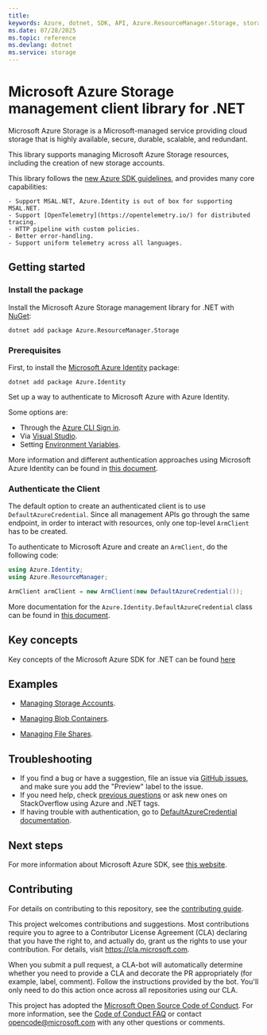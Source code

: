 ```yaml
---
title: 
keywords: Azure, dotnet, SDK, API, Azure.ResourceManager.Storage, storage
ms.date: 07/28/2025
ms.topic: reference
ms.devlang: dotnet
ms.service: storage
---
```

# Microsoft Azure Storage management client library for .NET

Microsoft Azure Storage is a Microsoft-managed service providing cloud storage that is highly available, secure, durable, scalable, and redundant. 

This library supports managing Microsoft Azure Storage resources, including the creation of new storage accounts.

This library follows the [new Azure SDK guidelines](https://azure.github.io/azure-sdk/general_introduction.html), and provides many core capabilities:

    - Support MSAL.NET, Azure.Identity is out of box for supporting MSAL.NET.
    - Support [OpenTelemetry](https://opentelemetry.io/) for distributed tracing.
    - HTTP pipeline with custom policies.
    - Better error-handling.
    - Support uniform telemetry across all languages.

## Getting started

### Install the package

Install the Microsoft Azure Storage management library for .NET with [NuGet](https://www.nuget.org/):

```dotnetcli
dotnet add package Azure.ResourceManager.Storage
```

### Prerequisites

First, to install the [Microsoft Azure Identity](https://learn.microsoft.com/dotnet/api/overview/azure/identity-readme?view=azure-dotnet) package:

```dotnetcli
dotnet add package Azure.Identity
```

Set up a way to authenticate to Microsoft Azure with Azure Identity.

Some options are:
- Through the [Azure CLI Sign in](https://learn.microsoft.com/cli/azure/authenticate-azure-cli).
- Via [Visual Studio](https://learn.microsoft.com/dotnet/api/overview/azure/identity-readme?view=azure-dotnet#authenticating-via-visual-studio).
- Setting [Environment Variables](https://github.com/Azure/azure-sdk-for-net/blob/Azure.ResourceManager.Storage_1.4.4/sdk/resourcemanager/Azure.ResourceManager/docs/AuthUsingEnvironmentVariables.md).

More information and different authentication approaches using Microsoft Azure Identity can be found in [this document](https://learn.microsoft.com/dotnet/api/overview/azure/identity-readme?view=azure-dotnet).

### Authenticate the Client

The default option to create an authenticated client is to use `DefaultAzureCredential`. Since all management APIs go through the same endpoint, in order to interact with resources, only one top-level `ArmClient` has to be created.

To authenticate to Microsoft Azure and create an `ArmClient`, do the following code:

```C# Snippet:Managing_StorageAccounts_AuthClient_Namespaces
using Azure.Identity;
using Azure.ResourceManager;
```
```C# Snippet:Managing_StorageAccounts_AuthClient
ArmClient armClient = new ArmClient(new DefaultAzureCredential());
```

More documentation for the `Azure.Identity.DefaultAzureCredential` class can be found in [this document](https://learn.microsoft.com/dotnet/api/azure.identity.defaultazurecredential).

## Key concepts

Key concepts of the Microsoft Azure SDK for .NET can be found [here](https://github.com/Azure/azure-sdk-for-net/blob/Azure.ResourceManager.Storage_1.4.4/sdk/resourcemanager/Azure.ResourceManager/README.md#key-concepts)

## Examples

- [Managing Storage Accounts](https://github.com/Azure/azure-sdk-for-net/blob/Azure.ResourceManager.Storage_1.4.4/sdk/storage/Azure.ResourceManager.Storage/samples/Sample1_ManagingStorageAccounts.md).

- [Managing Blob Containers](https://github.com/Azure/azure-sdk-for-net/blob/Azure.ResourceManager.Storage_1.4.4/sdk/storage/Azure.ResourceManager.Storage/samples/Sample2_ManagingBlobContainers.md).
- [Managing File Shares](https://github.com/Azure/azure-sdk-for-net/blob/Azure.ResourceManager.Storage_1.4.4/sdk/storage/Azure.ResourceManager.Storage/samples/Sample3_ManagingFileShares.md).

## Troubleshooting

-   If you find a bug or have a suggestion, file an issue via [GitHub issues](https://github.com/Azure/azure-sdk-for-net/issues), and make sure you add the "Preview" label to the issue.
-   If you need help, check [previous questions](https://stackoverflow.com/questions/tagged/azure+.net)
    or ask new ones on StackOverflow using Azure and .NET tags.
-   If having trouble with authentication, go to [DefaultAzureCredential documentation](https://learn.microsoft.com/dotnet/api/azure.identity.defaultazurecredential?view=azure-dotnet).


## Next steps

For more information about Microsoft Azure SDK, see [this website](https://azure.github.io/azure-sdk/).

## Contributing

For details on contributing to this repository, see the [contributing
guide][cg].

This project welcomes contributions and suggestions. Most contributions
require you to agree to a Contributor License Agreement (CLA) declaring
that you have the right to, and actually do, grant us the rights to use
your contribution. For details, visit <https://cla.microsoft.com>.

When you submit a pull request, a CLA-bot will automatically determine
whether you need to provide a CLA and decorate the PR appropriately
(for example, label, comment). Follow the instructions provided by the
bot. You'll only need to do this action once across all repositories
using our CLA.

This project has adopted the [Microsoft Open Source Code of Conduct][coc]. For
more information, see the [Code of Conduct FAQ][coc_faq] or contact
<opencode@microsoft.com> with any other questions or comments.

<!-- LINKS -->
[cg]: https://github.com/Azure/azure-sdk-for-net/blob/Azure.ResourceManager.Storage_1.4.4/sdk/resourcemanager/Azure.ResourceManager/docs/CONTRIBUTING.md
[coc]: https://opensource.microsoft.com/codeofconduct/
[coc_faq]: https://opensource.microsoft.com/codeofconduct/faq/

